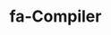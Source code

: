 ---
layout: page
title: fa-Compiler
description: A compiler for a programming language with some persian keywords.
img: /assets/img/9.jpg
importance: 5
category: Projects
redirect: https://github.com/makhshari/Amh-Compiler
---